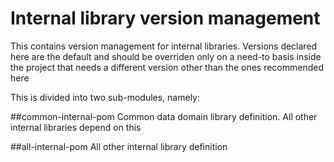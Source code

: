 # Internal library version management

This contains version management for internal libraries.
Versions declared here are the default and should be overriden only on a need-to basis
inside the project that needs a different version other than the ones recommended here

This is divided into two sub-modules, namely:

##common-internal-pom
Common data domain library definition. All other internal libraries depend on this

##all-internal-pom
All other internal library definition
